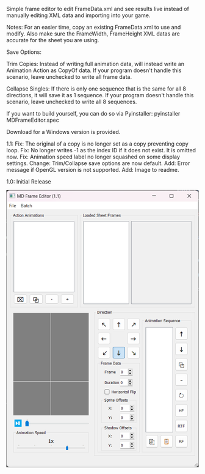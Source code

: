 Simple frame editor to edit FrameData.xml and see results live instead of manually editing XML data and importing into your game.

Notes:
For an easier time, copy an existing FrameData.xml to use and modify. Also make sure the FrameWidth, FrameHeight XML datas are accurate for the sheet you are using.

Save Options:

Trim Copies: Instead of writing full animation data, will instead write an Animation Action as CopyOf data. If your program doesn't handle this scenario, leave unchecked to write all frame data.

Collapse Singles: If there is only one sequence that is the same for all 8 directions, it will save it as 1 sequence. If your program doesn't handle this scenario, leave unchecked to write all 8 sequences.

If you want to build yourself, you can do so via Pyinstaller: pyinstaller MDFrameEditor.spec

Download for a Windows version is provided.

1.1: 
Fix: The original of a copy is no longer set as a copy preventing copy loop.
Fix: No longer writes -1 as the index ID if it does not exist. It is omitted now.
Fix: Animation speed label no longer squashed on some display settings.
Change: Trim/Collapse save options are now default.
Add: Error message if OpenGL version is not supported.
Add: Image to readme.

1.0:
Initial Release

![img.png](img.png)